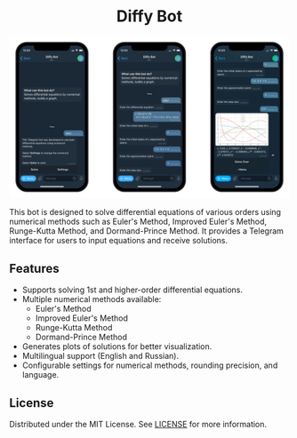 <h1 align="center"> Diffy Bot </h1>

<img src="docs/images/preview.png" class="center">

This bot is designed to solve differential equations of various orders using numerical methods such as Euler's Method, Improved Euler's Method, Runge-Kutta Method, and Dormand-Prince Method. It provides a Telegram interface for users to input equations and receive solutions.

## Features

- Supports solving 1st and higher-order differential equations.
- Multiple numerical methods available:
  - Euler's Method
  - Improved Euler's Method
  - Runge-Kutta Method
  - Dormand-Prince Method
- Generates plots of solutions for better visualization.
- Multilingual support (English and Russian).
- Configurable settings for numerical methods, rounding precision, and language.

## License

Distributed under the MIT License. See [LICENSE](LICENSE) for more information.
